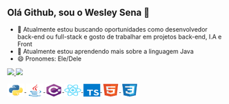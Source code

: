 ## Olá Github, sou o Wesley Sena 👋

- 🔭 Atualmente estou buscando oportunidades como desenvolvedor back-end ou full-stack e gosto de trabalhar em projetos back-end, I.A e Front
- 🌱 Atualmente estou aprendendo mais sobre a linguagem Java
- 😄 Pronomes: Ele/Dele

<div>
  <a href="https://github.com/SunaUezuri">
  <img height="180rem" src="https://github-readme-stats.vercel.app/api?username=SunaUezuri&show_icons=true&theme=dracula&include_all_commits=true&count_private=true"/>
    <img height="180rem" src="https://github-readme-stats.vercel.app/api/top-langs/?username=SunaUezuri&layout=compact&langs_count16&theme=dracula"/>
</div>

<div style="display: inline_block"><br>
  <img align="center" alt="Wesley-Python" height="30" width="40" src="https://raw.githubusercontent.com/devicons/devicon/master/icons/python/python-original.svg"/>
  <img align="center" alt="Wesley-Java" height="30" width="40" src="https://raw.githubusercontent.com/devicons/devicon/master/icons/java/java-original.svg"/>
  <img align="center" alt="Wesley-Csharp" height="30" width="40" src="https://raw.githubusercontent.com/devicons/devicon/master/icons/csharp/csharp-original.svg"/>
  <img align="center" alt="Wesley-React" height="30" width="40" src="https://raw.githubusercontent.com/devicons/devicon/master/icons/react/react-original.svg"/>
  <img align="center" alt="Wesley-Typescript" height="30" width="40" src="https://raw.githubusercontent.com/devicons/devicon/master/icons/typescript/typescript-plain.svg"/>
  <img align="center" alt="Wesley-html" height="30" width="40" src="https://raw.githubusercontent.com/devicons/devicon/master/icons/html5/html5-original.svg"/>
  <img align="center" alt="Wesley-css" height="30" width="40" src="https://raw.githubusercontent.com/devicons/devicon/master/icons/css3/css3-original.svg"/>
</div>

